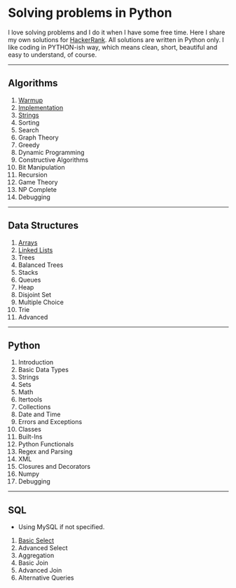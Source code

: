 # Solving problems in Python
I love solving problems and I do it when I have some free time. Here I share my own solutions for [HackerRank](https://www.hackerrank.com). All solutions are written in Python only. I like coding in PYTHON-ish way, which means clean, short, beautiful and easy to understand, of course.

---

## Algorithms

1. [Warmup](https://github.com/rosiejh/HackerRank/tree/master/Algorithms/1.Warmup)
2. [Implementation](https://github.com/rosiejh/HackerRank/tree/master/Algorithms/2.Implementation)
3. [Strings](https://github.com/rosiejh/problemsolving/tree/master/Algorithms/3.%20Strings)
4. Sorting
5. Search
6. Graph Theory
7. Greedy
8. Dynamic Programming
9. Constructive Algorithms
10. Bit Manipulation
11. Recursion
12. Game Theory
13. NP Complete
14. Debugging

---

## Data Structures

1. [Arrays](https://github.com/rosiejh/problemsolving/tree/master/DataStructures/1.Arrays)
2. [Linked Lists](https://github.com/rosiejh/problemsolving/tree/master/Data%20Structures/2.%20Linked%20Lists)
3. Trees
4. Balanced Trees
5. Stacks
6. Queues
7. Heap
8. Disjoint Set
9. Multiple Choice
10. Trie
11. Advanced

---

## Python
1. Introduction
2. Basic Data Types
3. Strings
4. Sets
5. Math
6. Itertools
7. Collections
8. Date and Time
9. Errors and Exceptions
10. Classes
11. Built-Ins
12. Python Functionals
13. Regex and Parsing
14. XML
15. Closures and Decorators
16. Numpy
17. Debugging

---

## SQL
* Using MySQL if not specified.

1. [Basic Select](https://github.com/rosiejh/problemsolving/tree/master/SQL/1.%20Basic%20Select)
2. Advanced Select
3. Aggregation
4. Basic Join
5. Advanced Join
6. Alternative Queries